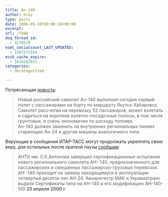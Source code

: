 ```yaml
---
title: Ан-140
author: Gray
type: posts
date: 2006-09-30T09:00:18+00:00
excerpt:
url: /7896
dsq_thread_id:
  - 4270519
esml_socialcount_LAST_UPDATED:
  - 1497272164
essb_cache_expire:
  - 1616262021
categories:
  - Uncategorized

---
```








Потрясающая <a href="http://www.gazeta.ru/lenta.shtml?519743#519743" target="_blank">новость</a>:

> Новый российский самолет Ан-140 выполнил сегодня первый полет с пассажирами на борту по маршруту Якутск-Хабаровск.  
> Самолет рассчитан на перевозку 52 пассажиров, может взлетать и садиться на короткие взлетно-посадочные полосы, в том числе грунтовые, и очень экономичен по расходу топлива.  
> Ан-140 должен заменить на внутренних региональных линиях стареющие Ан-24 и другие машины аналогичного типа.

Верующие в сообщения ИТАР-ТАСС могут продолжать укреплять свою веру, для остальных после краткой паузы <a href="http://www.airshow.ru/expo/775/prod_487_r.htm" target="_blank">сообщим</a>:

> АНТК им. О.К.Антонова завершил сертификационные испытания нового регионального самолета АН- 140, предназначенного для пассажирских и смешанных пассажирско-грузовых перевозок. АН -140 приходит на замену находящемуся в эксплуатации четвертый десяток лет АН-24. Авиарегистр МАК и Укравиатранс выдали Сертификаты типа на АН-140 и его модификацию АН-140-100 **25 апреля 2000 г.**